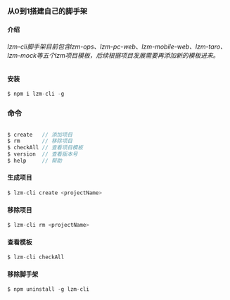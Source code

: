 ### 从0到1搭建自己的脚手架

#### 介绍

###### lzm-cli脚手架目前包含lzm-ops、lzm-pc-web、lzm-mobile-web、lzm-taro、lzm-mock等五个lzm项目模板，后续根据项目发展需要再添加新的模板进来。

#### 安装

```javascript
$ npm i lzm-cli -g
```

### 命令



```javascript

$ create   // 添加项目
$ rm       // 移除项目
$ checkAll // 查看项目模板
$ version  // 查看版本号 
$ help     // 帮助

```

#### 生成项目
```javascript
$ lzm-cli create <projectName>
```
#### 移除项目
```javascript
$ lzm-cli rm <projectName>
```
#### 查看模板
```javascript
$ lzm-cli checkAll
```

#### 移除脚手架

```javascript
$ npm uninstall -g lzm-cli
```
